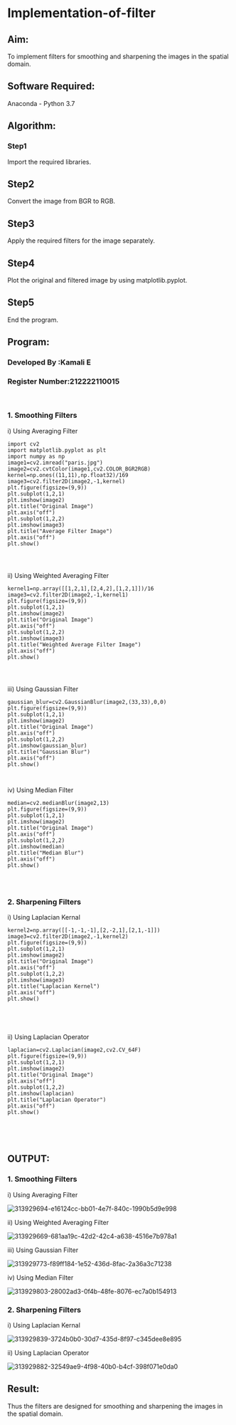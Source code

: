 # Implementation-of-filter
## Aim:
To implement filters for smoothing and sharpening the images in the spatial domain.

## Software Required:
Anaconda - Python 3.7

## Algorithm:
### Step1
Import the required libraries.
## Step2

Convert the image from BGR to RGB.
## Step3

Apply the required filters for the image separately.
## Step4

Plot the original and filtered image by using matplotlib.pyplot.
## Step5

End the program.


## Program:
### Developed By   :Kamali E
### Register Number:212222110015
</br>

### 1. Smoothing Filters

i) Using Averaging Filter
```
import cv2
import matplotlib.pyplot as plt
import numpy as np
image1=cv2.imread("paris.jpg")
image2=cv2.cvtColor(image1,cv2.COLOR_BGR2RGB)
kernel=np.ones((11,11),np.float32)/169
image3=cv2.filter2D(image2,-1,kernel)
plt.figure(figsize=(9,9))
plt.subplot(1,2,1)
plt.imshow(image2)
plt.title("Original Image")
plt.axis("off")
plt.subplot(1,2,2)
plt.imshow(image3)
plt.title("Average Filter Image")
plt.axis("off")
plt.show()




```
ii) Using Weighted Averaging Filter
```
kernel1=np.array([[1,2,1],[2,4,2],[1,2,1]])/16
image3=cv2.filter2D(image2,-1,kernel1)
plt.figure(figsize=(9,9))
plt.subplot(1,2,1)
plt.imshow(image2)
plt.title("Original Image")
plt.axis("off")
plt.subplot(1,2,2)
plt.imshow(image3)
plt.title("Weighted Average Filter Image")
plt.axis("off")
plt.show()




```
iii) Using Gaussian Filter
```
gaussian_blur=cv2.GaussianBlur(image2,(33,33),0,0)
plt.figure(figsize=(9,9))
plt.subplot(1,2,1)
plt.imshow(image2)
plt.title("Original Image")
plt.axis("off")
plt.subplot(1,2,2)
plt.imshow(gaussian_blur)
plt.title("Gaussian Blur")
plt.axis("off")
plt.show()



```

iv) Using Median Filter
```
median=cv2.medianBlur(image2,13)
plt.figure(figsize=(9,9))
plt.subplot(1,2,1)
plt.imshow(image2)
plt.title("Original Image")
plt.axis("off")
plt.subplot(1,2,2)
plt.imshow(median)
plt.title("Median Blur")
plt.axis("off")
plt.show()




```

### 2. Sharpening Filters
i) Using Laplacian Kernal
```
kernel2=np.array([[-1,-1,-1],[2,-2,1],[2,1,-1]])
image3=cv2.filter2D(image2,-1,kernel2)
plt.figure(figsize=(9,9))
plt.subplot(1,2,1)
plt.imshow(image2)
plt.title("Original Image")
plt.axis("off")
plt.subplot(1,2,2)
plt.imshow(image3)
plt.title("Laplacian Kernel")
plt.axis("off")
plt.show()





```
ii) Using Laplacian Operator
```
laplacian=cv2.Laplacian(image2,cv2.CV_64F)
plt.figure(figsize=(9,9))
plt.subplot(1,2,1)
plt.imshow(image2)
plt.title("Original Image")
plt.axis("off")
plt.subplot(1,2,2)
plt.imshow(laplacian)
plt.title("Laplacian Operator")
plt.axis("off")
plt.show()





```

## OUTPUT:
### 1. Smoothing Filters


i) Using Averaging Filter

![313929694-e16124cc-bb01-4e7f-840c-1990b5d9e998](https://github.com/Kamali22004796/Implementation-of-filter/assets/120567837/e8fcd8db-7913-4f4b-b974-6a73eebeb6a5)


ii) Using Weighted Averaging Filter


![313929669-681aa19c-42d2-42c4-a638-4516e7b978a1](https://github.com/Kamali22004796/Implementation-of-filter/assets/120567837/86a19045-6d40-4948-9014-f553916763fb)


iii) Using Gaussian Filter

![313929773-f89ff184-1e52-436d-8fac-2a36a3c71238](https://github.com/Kamali22004796/Implementation-of-filter/assets/120567837/073c0f39-393c-427f-8316-7ec0d7bdbc65)


iv) Using Median Filter

![313929803-28002ad3-0f4b-48fe-8076-ec7a0b154913](https://github.com/Kamali22004796/Implementation-of-filter/assets/120567837/69f41388-5ee8-47a7-a192-4a74e908ff37)


### 2. Sharpening Filters


i) Using Laplacian Kernal

![313929839-3724b0b0-30d7-435d-8f97-c345dee8e895](https://github.com/Kamali22004796/Implementation-of-filter/assets/120567837/c4a9722e-3621-4dfd-8096-d91354a55cc9)


ii) Using Laplacian Operator

![313929882-32549ae9-4f98-40b0-b4cf-398f071e0da0](https://github.com/Kamali22004796/Implementation-of-filter/assets/120567837/91479623-4ee6-4e7c-90b3-c5a04a75b330)

## Result:
Thus the filters are designed for smoothing and sharpening the images in the spatial domain.
